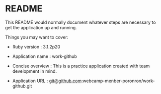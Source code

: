 # README

This README would normally document whatever steps are necessary to get the
application up and running.

Things you may want to cover:

* Ruby version : 3.1.2p20

* Application name : work-github

* Concise overview :
This is a practice application created with team development in mind.

* Application URL :
git@github.com:webcamp-menber-poronron/work-github.git
